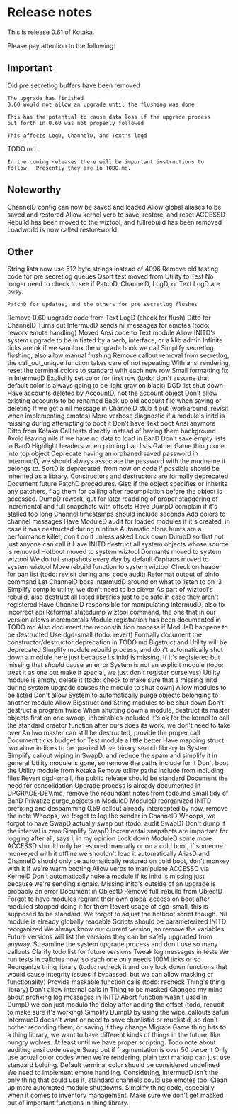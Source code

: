 # Release notes

This is release 0.61 of Kotaka.

Please pay attention to the following:

## Important

Old pre secretlog buffers have been removed

	The upgrade has finished
	0.60 would not allow an upgrade until the flushing was done

	This has the potential to cause data loss if the upgrade process
	put forth in 0.60 was not properly followed

	This affects LogD, ChannelD, and Text's logd

TODO.md

	In the coming releases there will be important instructions to
	follow.  Presently they are in TODO.md.

## Noteworthy

ChannelD config can now be saved and loaded
Allow global aliases to be saved and restored
Allow kernel verb to save, restore, and reset ACCESSD
Rebuild has been moved to the wiztool, and fullrebuild has been removed
Loadworld is now called restoreworld

## Other

String lists now use 512 byte strings instead of 4096
Remove old testing code for pre secretlog queues
Qsort test moved from Utility to Test
No longer need to check to see if PatchD, ChannelD, LogD, or Text LogD are busy.

	PatchD for updates, and the others for pre secretlog flushes

Remove 0.60 upgrade code from Text LogD (check for flush)
Ditto for ChannelD
Turns out IntermudD sends nil messages for emotes (todo: rework emote handling)
Moved Ansi code to Text module
Allow INITD's system upgrade to be initiated by a verb, interface, or a klib admin
Infinite ticks are ok if we sandbox the upgrade hook we call
Simplify secretlog flushing, also allow manual flushing
Remove callout removal from secretlog, the call_out_unique function takes care of not repeating
With ansi rendering, reset the terminal colors to standard with each new row
Small formatting fix in IntermudD
Explicitly set color for first row (todo: don't assume that default color is always going to be light gray on black)
DGD list shut down
Have accounts deleted by AccountD, not the account object
Don't allow existing accounts to be renamed
Back up old account file when saving or deleting
If we get a nil message in ChannelD stub it out (workaround, revisit when implementing emotes)
More verbose diagnostic if a module's initd is missing during attempting to boot it
Don't have Text boot Ansi anymore
Ditto from Kotaka
Call tests directly instead of having them background
Avoid leaving nils if we have no data to load in BanD
Don't save empty lists in BanD
Highlight headers when printing ban lists
Gather Game thing code into top object
Deprecate having an orphaned saved password in IntermudD, we should always associate the password with the mudname it belongs to.
SortD is deprecated, from now on code if possible should be inherited as a library.
Constructors and destructors are formally deprecated
Document future PatchD procedures.  Gist: if the object specifies or inherits any patchers, flag them for calling after recompilation before the object is accessed.
DumpD rework, gut for later readding of proper staggering of incremental and full snapshots with offsets
Have DumpD complain if it's stalled too long
Channel timestamps should include seconds
Add colors to channel messages
Have ModuleD audit for loaded modules if it's created, in case it was destructed during runtime
Automatic clone hunts are a performance killer, don't do it unless asked
Lock down DumpD so that not just anyone can call it
Have INITD destruct all system objects whose source is removed
Hotboot moved to system wiztool
Dormants moved to system wiztool
We do full snapshots every day by default
Orphans moved to system wiztool
Move rebuild function to system wiztool
Check on header for ban list (todo: revisit during ansi code audit)
Reformat output of pinfo command
Let ChannelD boss IntermudD around on what to listen to on I3
Simplify compile utility, we don't need to be clever
As part of wiztool's rebuild, also destruct all listed libraries just to be safe in case they aren't registered
Have ChannelD responsible for manipulating IntermudD, also fix incorrect api
Reformat statedump wiztool command, the one that in our version allows incrementals
Module registration has been documented in TODO.md
Also document the reconstitution process if ModuleD happens to be destructed
Use dgd-small (todo: revert)
Formally document the constructor/destructor deprecation in TODO.md
Bigstruct and Utility will be deprecated
Simplify module rebuild process, and don't automatically shut down a module here just because its initd is missing.  If it's registered but missing that *should* cause an error
System is not an explicit module (todo: treat it as one but make it special, we just don't register ourselves)
Utility module is empty, delete it (todo: check to make sure that a missing initd during system upgrade causes the module to shut down)
Allow modules to be listed
Don't allow System to automatically purge objects belonging to another module
Allow Bigstruct and String modules to be shut down
Don't destruct a program twice
When shutting down a module, destruct its master objects first on one swoop, inheritables included
It's ok for the kernel to call the standard craetor function after ours does its work, we don't need to take over
An lwo master can still be destructed, provide the proper call
Document ticks budget for Test module a little better
Have mapping struct lwo allow indices to be queried
Move binary search library to System
Simplify callout wiping in SwapD, and reduce the spam and simplify it in general
Utility module is gone, so remove the paths include for it
Don't boot the Utility module from Kotaka
Remove utility paths include from including files
Revert dgd-small, the public release should be standard
Document the need for consolidation
Upgrade process is already documented in UPGRADE-DEV.md, remove the redundant notes from todo.md
Small tidy of BanD
Privatize purge_objects in ModuleD
ModuleD reorganized
INITD prefixing and despamming
0.59 callout already intercepted by now, remove the note
Whoops, we forgot to log the sender in ChannelD
Whoops, we forgot to have SwapD actually swap out (todo: audit SwapD)
Don't dump if the interval is zero
Simplify SwapD
Incremental snapshots are important for logging after all, says I, in my opinion
Lock down ModuleD some more
ACCESSD should only be restored manually or on a cold boot, if someone monkeyed with it offline we shouldn't load it automatically
AliasD and ChannelD should only be automatically restored on cold boot, don't monkey with it if we're warm booting
Allow verbs to manipulate ACCESSD via KernelD
Don't automatically nuke a module if its initd is missing just because we're sending signals.  Missing initd's outside of an upgrade is probably an error
Document in ObjectD
Remove full_rebuild from ObjectD
Forgot to have modules regrant their own global access on boot after moduled stopped doing it for them
Revert usage of dgd-small, this is supposed to be standard.  We forgot to adjust the hotboot script though.
Nil module is already globally readable
Scripts should be parameterized
INITD reorganized
We always know our current version, so remove the variables.  Future versions will list the versions they can be safely upgraded from anyway.
Streamline the system upgrade process and don't use so many callouts
Clarify todo list for future versions
Tweak log messages in tests
We run tests in callotus now, so each one only needs 100M ticks or so
Reorganize thing library (todo: recheck it and only lock down functions that would cause integrity issues if bypassed, but we can allow masking of functionality)
Provide maskable function calls (todo: recheck Thing's thing library)
Don't allow internal calls in Thing to be masked
Changed my mind about prefixing log messages in INITD
Abort function wasn't used
In DumpD we can just modulo the delay after adding the offset (todo, reaudit to make sure it's working)
Simplify DumpD by using the wipe_callouts safun
IntermudD doesn't want or need to save chanlistid or mudlistid, so don't bother recording them, or saving if they change
Migrate Game thing bits to a thing library, we want to have different kinds of things in the future, like hungry wolves.  At least until we have proper scripting.
Todo note about auditing ansi code usage
Swap out if fragmentation is over 50 percent
Only use actual color codes when we're rendering, plain text markup can just use standard bolding.
Default terminal color should be considered undefined
We need to implement emote handling.  Considering, IntermudD isn't the only thing that could use it, standard channels could use emotes too.
Clean up more automated module shutdowns.
Simplify thing code, especially when it comes to inventory management.
Make sure we don't get masked out of important functions in thing library.
